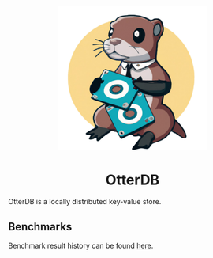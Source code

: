 <p align="center">
<img src="https://raw.githubusercontent.com/PandaSekh/otterdb/main/otterdb.png" width="300"  alt="OtterDB Logo"/>
</p>
<h1 align="center">
  OtterDB
</h1>

OtterDB is a locally distributed key-value store.

## Benchmarks
Benchmark result history can be found [here](https://pandasekh.github.io/otterdb/dev/bench/). 